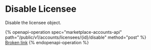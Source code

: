 # Disable Licensee

Disable the licensee object.

{% openapi-operation spec="marketplace-accounts-api" path="/public/v1/accounts/licensees/{id}/disable" method="post" %}
[Broken link](broken-reference)
{% endopenapi-operation %}
